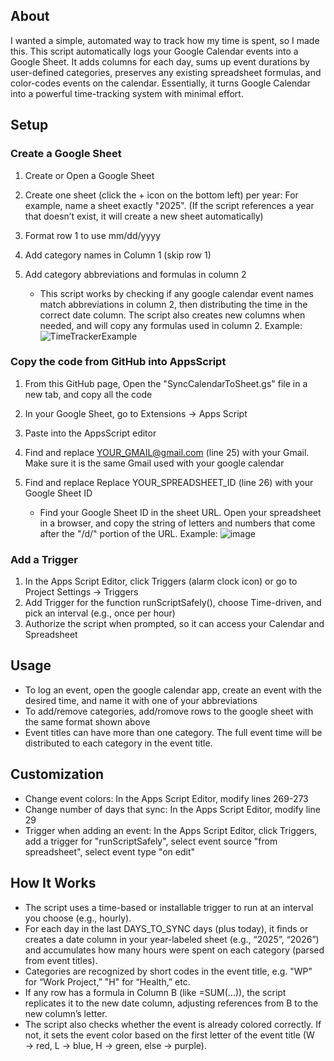 ## About

I wanted a simple, automated way to track how my time is spent, so I made this. This script automatically logs your Google Calendar events into a Google Sheet. It adds columns for each day, sums up event durations by user-defined categories, preserves any existing spreadsheet formulas, and color-codes events on the calendar. Essentially, it turns Google Calendar into a powerful time-tracking system with minimal effort.



## Setup
### Create a Google Sheet

1. Create or Open a Google Sheet
2. Create one sheet (click the + icon on the bottom left) per year: For example, name a sheet exactly "2025". (If the script references a year that doesn’t exist, it will create a new sheet automatically)
3. Format row 1 to use mm/dd/yyyy
4. Add category names in Column 1 (skip row 1)
5. Add category abbreviations and formulas in column 2

   * This script works by checking if any google calendar event names match abbreviations in column 2, then distributing the time in the correct date column. The script also creates new columns when needed, and will copy any formulas used in column 2. Example:
         ![TimeTrackerExample](https://github.com/user-attachments/assets/4310b892-7276-49da-9b68-f5880c894150)


### Copy the code from GitHub into AppsScript

1. From this GitHub page, Open the "SyncCalendarToSheet.gs" file in a new tab, and copy all the code
3. In your Google Sheet, go to Extensions → Apps Script
4. Paste into the AppsScript editor
5. Find and replace YOUR_GMAIL@gmail.com (line 25) with your Gmail. Make sure it is the same Gmail used with your google calendar
6. Find and replace Replace YOUR_SPREADSHEET_ID (line 26) with your Google Sheet ID

    * Find your Google Sheet ID in the sheet URL. Open your spreadsheet in a browser, and copy the string of letters and numbers that come after the "/d/" portion of the URL. Example:
         ![image](https://github.com/user-attachments/assets/def719d9-3dba-4cdb-bda4-f4de3a67af55)


### Add a Trigger

1. In the Apps Script Editor, click Triggers (alarm clock icon) or go to Project Settings → Triggers
2. Add Trigger for the function runScriptSafely(), choose Time-driven, and pick an interval (e.g., once per hour)
3. Authorize the script when prompted, so it can access your Calendar and Spreadsheet



## Usage

* To log an event, open the google calendar app, create an event with the desired time, and name it with one of your abbreviations
* To add/remove categories, add/romove rows to the google sheet with the same format shown above
* Event titles can have more than one category. The full event time will be distributed to each category in the event title.



## Customization

* Change event colors: In the Apps Script Editor, modify lines 269-273
* Change number of days that sync: In the Apps Script Editor, modify line 29
* Trigger when adding an event: In the Apps Script Editor, click Triggers, add a trigger for "runScriptSafely", select event source "from spreadsheet", select event type "on edit"



## How It Works

* The script uses a time-based or installable trigger to run at an interval you choose (e.g., hourly).
* For each day in the last DAYS_TO_SYNC days (plus today), it finds or creates a date column in your year-labeled sheet (e.g., “2025”, “2026”) and accumulates how many hours were spent on each category (parsed from event titles).
* Categories are recognized by short codes in the event title, e.g. "WP" for “Work Project,” "H" for “Health,” etc.
* If any row has a formula in Column B (like =SUM(...)), the script replicates it to the new date column, adjusting references from B to the new column’s letter.
* The script also checks whether the event is already colored correctly. If not, it sets the event color based on the first letter of the event title (W → red, L → blue, H → green, else → purple).

